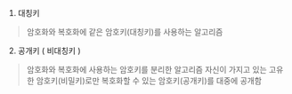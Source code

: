 1. 대칭키
> 암호화와 복호화에 같은 암호키(대칭키)를 사용하는 알고리즘

2. 공개키 ( 비대칭키 )
> 암호화와 복호화에 사용하는 암호키를 분리한 알고리즘
자신이 가지고 있는 고유한 암호키(비밀키)로만 복호화할 수 있는 암호키(공개키)를 대중에 공개함


